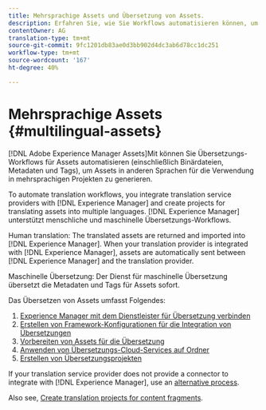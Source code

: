 ```yaml
---
title: Mehrsprachige Assets und Übersetzung von Assets.
description: Erfahren Sie, wie Sie Workflows automatisieren können, um Assets, einschließlich Binärdateien, Metadaten und Tags, in mehrere Sprachen zu übersetzen.
contentOwner: AG
translation-type: tm+mt
source-git-commit: 9fc1201db83ae0d3bb902d4dc3ab6d78cc1dc251
workflow-type: tm+mt
source-wordcount: '167'
ht-degree: 40%

---
```



# Mehrsprachige Assets {#multilingual-assets}

[!DNL Adobe Experience Manager Assets]Mit können Sie Übersetzungs-Workflows für Assets automatisieren (einschließlich Binärdateien, Metadaten und Tags), um Assets in anderen Sprachen für die Verwendung in mehrsprachigen Projekten zu generieren.

To automate translation workflows, you integrate translation service providers with [!DNL Experience Manager] and create projects for translating assets into multiple languages. [!DNL Experience Manager] unterstützt menschliche und maschinelle Übersetzungs-Workflows.

Human translation: The translated assets are returned and imported into [!DNL Experience Manager]. When your translation provider is integrated with [!DNL Experience Manager], assets are automatically sent between [!DNL Experience Manager] and the translation provider.

Maschinelle Übersetzung: Der Dienst für maschinelle Übersetzung übersetzt die Metadaten und Tags für Assets sofort.

Das Übersetzen von Assets umfasst Folgendes:

1. [Experience Manager mit dem Dienstleister für Übersetzung verbinden](/help/sites-administering/tc-tic.md#connecting-to-a-translation-service-provider)
1. [Erstellen von Framework-Konfigurationen für die Integration von Übersetzungen](/help/sites-administering/tc-tic.md)
1. [Vorbereiten von Assets für die Übersetzung](preparing-assets-for-translation.md)
1. [Anwenden von Übersetzungs-Cloud-Services auf Ordner](transition-cloud-services.md)
1. [Erstellen von Übersetzungsprojekten](translation-projects.md)

If your translation service provider does not provide a connector to integrate with [!DNL Experience Manager], use an [alternative process](/help/sites-administering/tc-manage.md#exporting-a-translation-job).

Also see, [Create translation projects for content fragments](creating-translation-projects-for-content-fragments.md).
